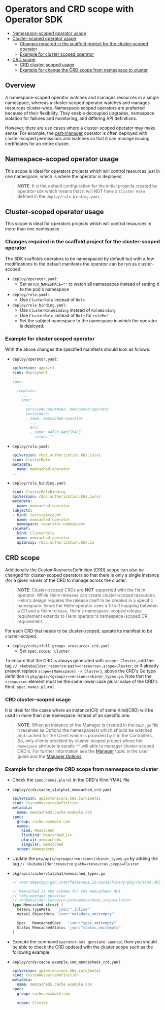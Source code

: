 # Operators and CRD scope with Operator SDK

- [Namespace-scoped operator usage](#namespace-scoped-operator-usage)
- [Cluster-scoped operator usage](#cluster-scoped-operator-usage)
  - [Changes required in the scaffold project for the cluster-scoped operator](#changes-required-in-the-scaffold-project-for-the-cluster-scoped-operator)
  - [Example for cluster scoped operator](#example-for-cluster-scoped-operator)
- [CRD scope](#crd-scope)
  - [CRD cluster-scoped usage](#crd-cluster-scoped-usage)
  - [Example for change the CRD scope from namespace to cluster](#example-for-change-the-crd-scope-from-namespace-to-cluster)

## Overview

A namespace-scoped operator watches and manages resources in a single namespace, whereas a cluster-scoped operator watches and manages resources cluster-wide. Namespace-scoped operators are preferred because of their flexibility. They enable decoupled upgrades, namespace isolation for failures and monitoring, and differing API definitions.

However, there are use cases where a cluster-scoped operator may make sense. For example, the [cert-manager](https://github.com/jetstack/cert-manager) operator is often deployed with cluster-scoped permissions and watches so that it can manage issuing certificates for an entire cluster.

## Namespace-scoped operator usage

This scope is ideal for operators projects which will control resources just in one namespace, which is where the operator is deployed.

> **NOTE**: It is the default configuration for the initial projects created by operator-sdk which means that it will NOT have a `Cluster Role` defined in the `deploy/role_binding.yaml`.  

## Cluster-scoped operator usage

This scope is ideal for operators projects which will control resources in more than one namespace.

### Changes required in the scaffold project for the cluster-scoped operator

The SDK scaffolds operators to be namespaced by default but with a few modifications to the default manifests the operator can be run as cluster-scoped.

* `deploy/operator.yaml`:
  * Set `WATCH_NAMESPACE=""` to watch all namespaces instead of setting it to the pod's namespace
* `deploy/role.yaml`:
  * Use `ClusterRole` instead of `Role`
* `deploy/role_binding.yaml`:
  * Use `ClusterRoleBinding` instead of `RoleBinding`
  * Use `ClusterRole` instead of `Role` for `roleRef`
  * Set the subject namespace to the namespace in which the operator is deployed.

### Example for cluster scoped operator

With the above changes the specified manifests should look as follows:

* `deploy/operator.yaml`:
    ```YAML
    apiVersion: apps/v1
    kind: Deployment
    ...
    spec:
      ...
      template:
        ...
        spec:
          ...
          serviceAccountName: memcached-operator
          containers:
          - name: memcached-operator
            ...
            env:
            - name: WATCH_NAMESPACE
              value: ""
    ```
* `deploy/role.yaml`:
    ```YAML
    apiVersion: rbac.authorization.k8s.io/v1
    kind: ClusterRole
    metadata:
      name: memcached-operator
    ...
    ```
* `deploy/role_binding.yaml`:
    ```YAML
    kind: ClusterRoleBinding
    apiVersion: rbac.authorization.k8s.io/v1
    metadata:
      name: memcached-operator
    subjects:
    - kind: ServiceAccount
      name: memcached-operator
      namespace: <operator-namespace>
    roleRef:
      kind: ClusterRole
      name: memcached-operator
      apiGroup: rbac.authorization.k8s.io
    ```

## CRD scope

Additionally the CustomResourceDefinition (CRD) scope can also be changed for cluster-scoped operators so that there is only a single instance (for a given name) of the CRD to manage across the cluster.

> **NOTE**: Cluster-scoped CRDs are **NOT** supported with the Helm operator. While Helm releases can create cluster-scoped resources, Helm's design requires the release itself to be created in a specific namespace. Since the Helm operator uses a 1-to-1 mapping between a CR and a Helm release, Helm's namespace-scoped release requirement extends to Helm operator's namespace-scoped CR requirement.

For each CRD that needs to be cluster-scoped, update its manifest to be cluster-scoped.

* `deploy/crds/<full group>_<resource>_crd.yaml`
  * Set `spec.scope: Cluster`

To ensure that the CRD is always generated with `scope: Cluster`, add the tag `// +kubebuilder:resource:path=<resource>,scope=Cluster`, or if already present replace `scope={Namespaced -> Cluster}`, above the CRD's Go type definition in `pkg/apis/<group>/<version>/<kind>_types.go`. Note that the `<resource>` element must be the same lower-case plural value of the CRD's Kind, `spec.names.plural`. 

### CRD cluster-scoped usage 

It is ideal for the cases where an instance(CR) of some Kind(CRD) will be used in more than one namespace instead of an specific one. 

> **NOTE**: When an instance of the Manager is created in the `main.go` file it receives as Options the namespace(s) which should be watched and cached for the Client which is provided by it in the Controllers. So, only clients provided by cluster-scoped project where the `Namespace` attribute is equals `""` will able to manager cluster-scoped CRD's. For further information see the [Manager][manager_user_guide] topic in the user guide and the [Manager Options][manager_options].  

### Example for change the CRD scope from namespace to cluster 

- Check the `spec.names.plural` in the  CRD's Kind YMAL file

* `deploy/crds/cache_v1alpha1_memcached_crd.yaml`
    ```YAML
    apiVersion: apiextensions.k8s.io/v1beta1
    kind: CustomResourceDefinition
    metadata:
      name: memcacheds.cache.example.com
    spec:
      group: cache.example.com
      names:
        kind: Memcached
        listKind: MemcachedList
        plural: memcacheds
        singular: memcached
      scope: Namespaced
    ``` 

- Update the `pkg/apis/<group>/<version>/<kind>_types.go` by adding the tag `// +kubebuilder:resource:path=<resource>,scope=Cluster`

* `pkg/apis/cache/v1alpha1/memcached_types.go`
    ```Go
    // +k8s:deepcopy-gen:interfaces=k8s.io/apimachinery/pkg/runtime.Object

    // Memcached is the Schema for the memcacheds API
    // +k8s:openapi-gen=true
    // +kubebuilder:resource:path=memcacheds,scope=Cluster
    type Memcached struct {
      metav1.TypeMeta   `json:",inline"`
      metav1.ObjectMeta `json:"metadata,omitempty"`

      Spec   MemcachedSpec   `json:"spec,omitempty"`
      Status MemcachedStatus `json:"status,omitempty"`
    }
    ``` 
- Execute the command `operator-sdk generate openapi` then you should be able to check the CRD updated with the cluster scope such as the following example. 
  
* `deploy/crds/cache.example.com_memcacheds_crd.yaml`
    ```YAML
    apiVersion: apiextensions.k8s.io/v1beta1
    kind: CustomResourceDefinition
    metadata:
      name: memcacheds.cache.example.com
    spec:
      group: cache.example.com
      ...
      scope: Cluster
    ```
  
[RBAC]: https://kubernetes.io/docs/reference/access-authn-authz/rbac/
[manager_user_guide]: ./user-guide.md#manager
[manager_options]: https://godoc.org/github.com/kubernetes-sigs/controller-runtime/pkg/manager#Options

